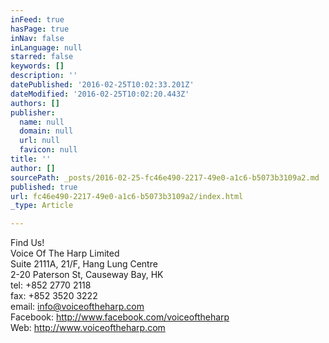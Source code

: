 ```yaml
---
inFeed: true
hasPage: true
inNav: false
inLanguage: null
starred: false
keywords: []
description: ''
datePublished: '2016-02-25T10:02:33.201Z'
dateModified: '2016-02-25T10:02:20.443Z'
authors: []
publisher:
  name: null
  domain: null
  url: null
  favicon: null
title: ''
author: []
sourcePath: _posts/2016-02-25-fc46e490-2217-49e0-a1c6-b5073b3109a2.md
published: true
url: fc46e490-2217-49e0-a1c6-b5073b3109a2/index.html
_type: Article

---
```

Find Us!  
Voice Of The Harp Limited  
Suite 2111A, 21/F, Hang Lung Centre  
2-20 Paterson St, Causeway Bay, HK  
tel: +852 2770 2118  
fax: +852 3520 3222  
email: info@voiceoftheharp.com  
Facebook: http://www.facebook.com/voiceoftheharp  
Web: http://www.voiceoftheharp.com